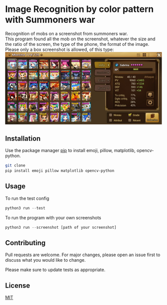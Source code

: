 # Image Recognition by color pattern with Summoners war 

Recognition of mobs on a screenshot from summoners war.\
This program found all the mob on the screenshot, whatever the size and the ratio of the screen, the type of the phone, the format of the image.\
Please only a box screenshot is allowed, of this type:\
![alt text](./screenshots/screen0.jpg)

## Installation

Use the package manager [pip](https://pip.pypa.io/en/stable/) to install emoji, pillow, matplotlib, opencv-python.

```bash
git clone
pip install emoji pillow matplotlib opencv-python
```

## Usage

To run the test config
```python
python3 run --test
```

To run the program with your own screenshots
```python
python3 run --screenshot [path of your screenshot]
```

## Contributing
Pull requests are welcome. For major changes, please open an issue first to discuss what you would like to change.

Please make sure to update tests as appropriate.

## License
[MIT](https://choosealicense.com/licenses/mit/)